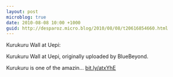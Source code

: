 ```yaml
---
layout: post
microblog: true
date: 2010-08-08 10:00 +1000
guid: http://desparoz.micro.blog/2010/08/08/t20616854660.html
---
```

Kurukuru Wall at Uepi: 

Kurukuru Wall at Uepi, originally uploaded by BlueBeyond.

Kurukuru is one of the amazin... [bit.ly/atxYhE](http://bit.ly/atxYhE)
